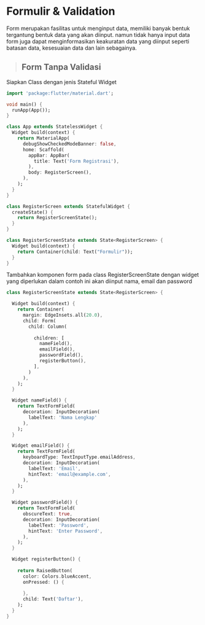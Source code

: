 # Formulir & Validation

Form merupakan fasilitas untuk menginput data, memiliki banyak bentuk tergantung bentuk data yang akan diinput. namun tidak hanya input data form juga dapat menginformasikan keakuratan data yang diinput seperti batasan data, kesesuaian data dan lain sebagainya.

>## Form Tanpa Validasi

Siapkan Class dengan jenis Stateful Widget 
```dart
import 'package:flutter/material.dart';

void main() {
  runApp(App());
}

class App extends StatelessWidget {
  Widget build(context) {
    return MaterialApp(
      debugShowCheckedModeBanner: false,
      home: Scaffold(
        appBar: AppBar(
          title: Text('Form Registrasi'),
        ),
        body: RegisterScreen(),
      ),
    );
  }
}

class RegisterScreen extends StatefulWidget {
  createState() {
    return RegisterScreenState();
  }
}

class RegisterScreenState extends State<RegisterScreen> {
  Widget build(context) {
    return Container(child: Text("Formulir"));
  }
}
```


Tambahkan komponen form pada class RegisterScreenState dengan widget yang diperlukan
dalam contoh ini akan diinput nama, email dan password

```dart
class RegisterScreenState extends State<RegisterScreen> {

  Widget build(context) {
    return Container(
      margin: EdgeInsets.all(20.0),
      child: Form( 
        child: Column( 
          
          children: [
            nameField(),
            emailField(),
            passwordField(),
            registerButton(),
          ],
        )
      ),
    );
  }

  Widget nameField() {
    return TextFormField(
      decoration: InputDecoration(
        labelText: 'Nama Lengkap' 
      ),
    );
  }

  Widget emailField() {
    return TextFormField(
      keyboardType: TextInputType.emailAddress, 
      decoration: InputDecoration(
        labelText: 'Email',
        hintText: 'email@example.com',
      ),
    );
  }

  Widget passwordField() {
    return TextFormField(
      obscureText: true, 
      decoration: InputDecoration(
        labelText: 'Password',
        hintText: 'Enter Password',
      ),
    );
  }

  Widget registerButton() {
   
    return RaisedButton(
      color: Colors.blueAccent,
      onPressed: () {
      
      },
      child: Text('Daftar'), 
    );
  }
}
```





